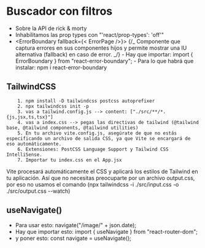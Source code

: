 # Buscador con filtros

- Sobre la API de rick & morty
- Inhabilitamos las prop types con "'react/prop-types': 'off'"
- <ErrorBoundary fallback={< ErrorPage />}>
  {/_ Componente que captura errores en sus componentes hijos y permite mostrar una IU alternativa (fallback) en caso de error. _/}
  <Outlet />
  </ErrorBoundary> - Hay que importar: import { ErrorBoundary } from "react-error-boundary"; - Para lo que habrá que instalar: npm i react-error-boundary

## TailwindCSS

        1. npm install -D tailwindcss postcss autoprefixer
        2. npx tailwindcss init -p
        3. vas a tailwind.config.js --> content: ["./src/**/*.{js,jsx,ts,tsx}"]
        4. vas a index.css --> pegas las directivas de tailwind (@tailwind base, @tailwind components, @tailwind utilities)
        5. En tu archivo vite.config.js, asegúrate de que no estás especificando un archivo de salida CSS, ya que Vite se encargará de eso automáticamente.
        6. Extensiones: PostCSS Language Support y Tailwind CSS IntelliSense.
        7. Importar tu index.css en el App.jsx

Vite procesará automáticamente el CSS y aplicará los estilos de Tailwind en tu aplicación. Así que no necesitas preocuparte por un archivo output.css, por eso no usamos el comando (npx tailwindcss -i ./src/input.css -o ./src/output.css --watch)

## useNavigate()

- Para usar esto: navigate("/image/" + json.date);
- Hay que importar esto: import { useNavigate } from "react-router-dom";
- y poner esto: const navigate = useNavigate();
